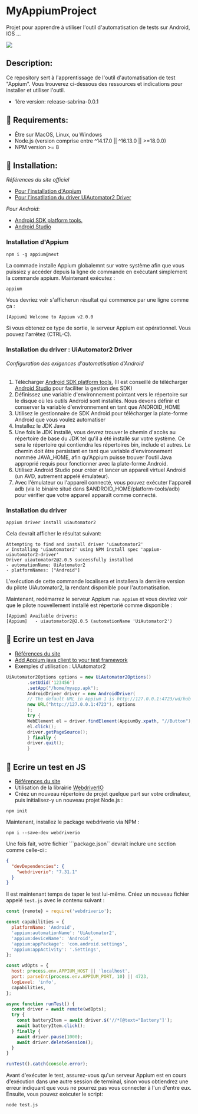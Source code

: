 # MyAppiumProject
Projet pour apprendre à utiliser l'outil d'automatisation de tests sur Android, IOS ...

![](http://appium.io/docs/en/2.0/assets/images/appium-logo-horiz.png)

## Description:
Ce repository sert à l'apprentissage de l'outil d'automatisation de test "Appium".
Vous trouverez ci-dessous des ressources et indications pour installer et utiliser l'outil.

* 1ère version: release-sabrina-0.0.1

## :rotating_light: Requirements:

* Être sur MacOS, Linux, ou Windows
* Node.js (version comprise entre ^14.17.0 || ^16.13.0 || >=18.0.0)
* NPM version >= 8

## :wrench: Installation:

_Références du site officiel_
* [Pour l'installation d'Appium](http://appium.io/docs/en/2.0/quickstart/install/)
* [Pour l'insatllation du driver UiAutomator2 Driver](http://appium.io/docs/en/2.0/quickstart/uiauto2-driver/)

_Pour Android_:
* [Android SDK platform tools.](https://developer.android.com/studio/releases/platform-tools?hl=fr)
* [Android Studio](https://developer.android.com/studio)
### Installation d'Appium

```shell
npm i -g appium@next
```
La commade installe Appium globalemnt sur votre système afin que vous puissiez y accéder depuis la ligne de commande en exécutant simplement la commande appium.
Maintenant exécutez :

```shell
appium
```
Vous devriez voir s'afficherun résultat qui commence par une ligne comme ça :

```shell
[Appium] Welcome to Appium v2.0.0
```
Si vous obtenez ce type de sortie, le serveur Appium est opérationnel.
Vous pouvez l'arrêtez (CTRL-C).

### Installation du driver :  UiAutomator2 Driver

###### Configuration des exigences d'automatisation d'Android
1. Télécharger [Android SDK platform tools.](https://developer.android.com/studio/releases/platform-tools?hl=fr) (Il est conseillé de télécharger [Android Studio](https://developer.android.com/studio) pour faciliter la gestion des SDK)
2. Définissez une variable d'environnement pointant vers le répertoire sur le disque où les outils Android sont installés. Nous devons définir et conserver la variable d'environnement en tant que ANDROID_HOME
3. Utilisez le gestionnaire de SDK Android pour télécharger la plate-forme Android que vous voulez automatiser
4. Installez le JDK Java
5. Une fois le JDK installé, vous devrez trouver le chemin d'accès au répertoire de base du JDK tel qu'il a été installé sur votre système. Ce sera le répertoire qui contiendra les répertoires bin, include et autres. Le chemin doit être persistant en tant que variable d'environnement nommée JAVA_HOME, afin qu'Appium puisse trouver l'outil Java approprié requis pour fonctionner avec la plate-forme Android.
6. Utilisez Android Studio pour créer et lancer un appareil virtuel Android (un AVD, autrement appelé émulateur).
7. Avec l'émulateur ou l'appareil connecté, vous pouvez exécuter l'appareil adb  (via le binaire situé dans $ANDROID_HOME/platform-tools/adb) pour vérifier que votre appareil apparaît comme connecté.

### Installation du driver

```shell
appium driver install uiautomator2
```
Cela devrait afficher le résultat suivant:

```shell
Attempting to find and install driver 'uiautomator2'
✔ Installing 'uiautomator2' using NPM install spec 'appium-uiautomator2-driver'
Driver uiautomator2@2.0.5 successfully installed
- automationName: UiAutomator2
- platformNames: ["Android"]
```
L'exécution de cette commande localisera et installera la dernière version du pilote UiAutomator2, la rendant disponible pour l'automatisation.

Maintenant, redémarrez le serveur Appium ```run appium``` et vous devriez voir que le pilote nouvellement installé est répertorié comme disponible :

```shell
[Appium] Available drivers:
[Appium]   - uiautomator2@2.0.5 (automationName 'UiAutomator2')
```

## :memo: Ecrire un test en Java

* [Références du site](http://appium.io/docs/en/2.0/quickstart/test-java/)
* [Add Appium java client to your test framework](https://github.com/appium/java-client#add-appium-java-client-to-your-test-framework)
* Exemples d'utilisation :
  UiAutomator2
```java
UiAutomator2Options options = new UiAutomator2Options()
        .setUdid('123456')
        .setApp("/home/myapp.apk");
        AndroidDriver driver = new AndroidDriver(
        // The default URL in Appium 1 is http://127.0.0.1:4723/wd/hub
        new URL("http://127.0.0.1:4723"), options
        );
        try {
        WebElement el = driver.findElement(AppiumBy.xpath, "//Button");
        el.click();
        driver.getPageSource();
        } finally {
        driver.quit();
        }
```
## :memo: Ecrire un test en JS

* [Références du site](http://appium.io/docs/en/2.0/quickstart/test-js/)
* Utilisation de la librairie [WebdriverIO](https://webdriver.io/)
* Créez un nouveau répertoire de projet quelque part sur votre ordinateur, puis initialisez-y un nouveau projet Node.js :
```shell
npm init
```
Maintenant, installez le package webdriverio via NPM :
```shell
npm i --save-dev webdriverio
```
Une fois fait, votre fichier ```package.json`` devrait inclure une section comme celle-ci :

```json
{
  "devDependencies": {
    "webdriverio": "7.31.1"
  }
}
```
Il est maintenant temps de taper le test lui-même. Créez un nouveau fichier appelé ```test.js``` avec le contenu suivant :

```javascript
const {remote} = require('webdriverio');

const capabilities = {
  platformName: 'Android',
  'appium:automationName': 'UiAutomator2',
  'appium:deviceName': 'Android',
  'appium:appPackage': 'com.android.settings',
  'appium:appActivity': '.Settings',
};

const wdOpts = {
  host: process.env.APPIUM_HOST || 'localhost',
  port: parseInt(process.env.APPIUM_PORT, 10) || 4723,
  logLevel: 'info',
  capabilities,
};

async function runTest() {
  const driver = await remote(wdOpts);
  try {
    const batteryItem = await driver.$('//*[@text="Battery"]');
    await batteryItem.click();
  } finally {
    await driver.pause(1000);
    await driver.deleteSession();
  }
}

runTest().catch(console.error);
```
Avant d'exécuter le test, assurez-vous qu'un serveur Appium est en cours d'exécution dans une autre session de terminal, sinon vous obtiendrez une erreur indiquant que vous ne pourrez pas vous connecter à l'un d'entre eux.
Ensuite, vous pouvez exécuter le script:

```shell
node test.js
```
